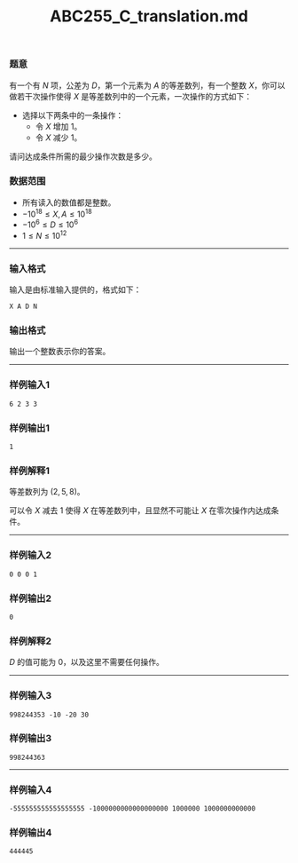 ﻿---
title: "ABC255_C_translation.md"
tags: []
author: ""
created: ""
---

### 题意 

有一个有 $N$ 项，公差为 $D$，第一个元素为 $A$ 的等差数列，有一个整数 $X$，你可以做若干次操作使得 $X$ 是等差数列中的一个元素，一次操作的方式如下：

- 选择以下两条中的一条操作：
  - 令 $X$ 增加 $1$。
  - 令 $X$ 减少 $1$。

请问达成条件所需的最少操作次数是多少。

### 数据范围

- 所有读入的数值都是整数。
- $-10^{18} \le X,A \le 10^{18}$
- $-10^6 \le D \le 10^6$
- $1 \le N \le 10^{12}$

---

### 输入格式

输入是由标准输入提供的，格式如下：

```
X A D N
```

### 输出格式

输出一个整数表示你的答案。

---

### 样例输入1

```
6 2 3 3
```

### 样例输出1

```
1
```

### 样例解释1

等差数列为 $(2,5,8)$。

可以令 $X$ 减去 $1$ 使得 $X$ 在等差数列中，且显然不可能让 $X$ 在零次操作内达成条件。

---

### 样例输入2

```
0 0 0 1
```

### 样例输出2

```
0
```

### 样例解释2

$D$ 的值可能为 $0$，以及这里不需要任何操作。

---

### 样例输入3

```
998244353 -10 -20 30
```

### 样例输出3

```
998244363
```

---

### 样例输入4

```
-555555555555555555 -1000000000000000000 1000000 1000000000000
```

### 样例输出4

```
444445
```


